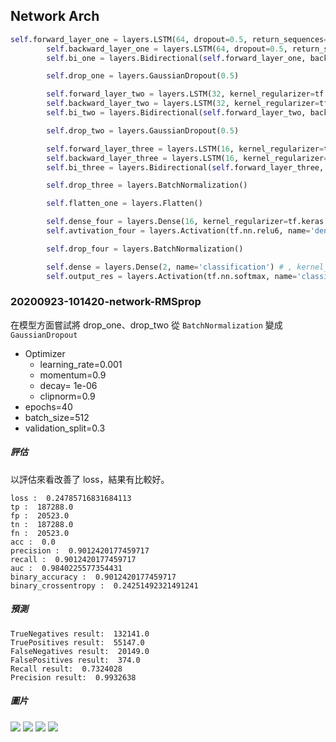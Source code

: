 ## Network Arch
```python
self.forward_layer_one = layers.LSTM(64, dropout=0.5, return_sequences=True) # kernel_regularizer=tf.keras.regularizers.l2(10e-06)
        self.backward_layer_one = layers.LSTM(64, dropout=0.5, return_sequences=True , go_backwards=True) # kernel_regularizer=tf.keras.regularizers.l2(10e-06)
        self.bi_one = layers.Bidirectional(self.forward_layer_one, backward_layer=self.backward_layer_one, name='bi_one')

        self.drop_one = layers.GaussianDropout(0.5)

        self.forward_layer_two = layers.LSTM(32, kernel_regularizer=tf.keras.regularizers.l2(10e-06), dropout=0.5 , return_sequences=True)
        self.backward_layer_two = layers.LSTM(32, kernel_regularizer=tf.keras.regularizers.l2(10e-06), dropout=0.5, return_sequences=True, go_backwards=True)
        self.bi_two = layers.Bidirectional(self.forward_layer_two, backward_layer=self.backward_layer_two, name='bi_two')

        self.drop_two = layers.GaussianDropout(0.5)

        self.forward_layer_three = layers.LSTM(16, kernel_regularizer=tf.keras.regularizers.l2(10e-06), dropout=0.5)
        self.backward_layer_three = layers.LSTM(16, kernel_regularizer=tf.keras.regularizers.l2(10e-06), dropout=0.5, go_backwards=True)
        self.bi_three = layers.Bidirectional(self.forward_layer_three, backward_layer=self.backward_layer_three, name='bi_three')

        self.drop_three = layers.BatchNormalization()

        self.flatten_one = layers.Flatten()

        self.dense_four = layers.Dense(16, kernel_regularizer=tf.keras.regularizers.l2(1e-01), activity_regularizer=tf.keras.regularizers.l1(1e-03) ,name='dense_three')
        self.avtivation_four = layers.Activation(tf.nn.relu6, name='dense_four_activation')

        self.drop_four = layers.BatchNormalization()

        self.dense = layers.Dense(2, name='classification') # , kernel_regularizer=tf.keras.regularizers.l2(1e-01), activity_regularizer=tf.keras.regularizers.l1(1e-03)
        self.output_res = layers.Activation(tf.nn.softmax, name='classifi')
```

### 20200923-101420-network-RMSprop

在模型方面嘗試將 drop_one、drop_two 從 `BatchNormalization` 變成 `GaussianDropout`

- Optimizer
    - learning_rate=0.001
    - momentum=0.9
    - decay= 1e-06
    - clipnorm=0.9
- epochs=40
- batch_size=512
- validation_split=0.3

##### 評估
以評估來看改善了 loss，結果有比較好。

```
loss :  0.24785716831684113
tp :  187288.0
fp :  20523.0
tn :  187288.0
fn :  20523.0
acc :  0.0
precision :  0.9012420177459717
recall :  0.9012420177459717
auc :  0.9840225577354431
binary_accuracy :  0.9012420177459717
binary_crossentropy :  0.24251492321491241
```

##### 預測
```
TrueNegatives result:  132141.0
TruePositives result:  55147.0
FalseNegatives result:  20149.0
FalsePositives result:  374.0
Recall result:  0.7324028
Precision result:  0.9932638
```

##### 圖片
![](../model_record/20200923-101420-network-RMSprop/cross_entropy_graph_decay.png)
![](../model_record/20200923-101420-network-RMSprop/loss.png)
![](../model_record/20200923-101420-network-RMSprop/precision.png)
![](../model_record/20200923-101420-network-RMSprop/recall.png)
